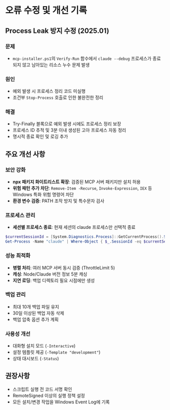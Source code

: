 # 오류 수정 및 개선 기록

## Process Leak 방지 수정 (2025.01)

### 문제
- `mcp-installer.ps1`의 `Verify-Run` 함수에서 `claude --debug` 프로세스가 종료되지 않고 남아있는 리소스 누수 문제 발생

### 원인
- 예외 발생 시 프로세스 정리 코드 미실행
- 조건부 `Stop-Process` 호출로 인한 불완전한 정리

### 해결
- Try-Finally 블록으로 예외 발생 시에도 프로세스 정리 보장
- 프로세스 ID 추적 및 3분 이내 생성된 고아 프로세스 자동 정리
- 명시적 종료 확인 및 로깅 추가

## 주요 개선 사항

### 보안 강화
- **npx 패키지 화이트리스트 확장**: 검증된 MCP 서버 패키지만 설치 허용
- **위험 패턴 추가 차단**: `Remove-Item -Recurse`, `Invoke-Expression`, `IEX` 등 Windows 특화 위험 명령어 차단
- **환경 변수 검증**: PATH 조작 방지 및 특수문자 검사

### 프로세스 관리
- **세션별 프로세스 종료**: 현재 세션의 claude 프로세스만 선택적 종료
```powershell
$currentSessionId = [System.Diagnostics.Process]::GetCurrentProcess().SessionId
Get-Process -Name "claude" | Where-Object { $_.SessionId -eq $currentSessionId } | Stop-Process
```

### 성능 최적화
- **병렬 처리**: 여러 MCP 서버 동시 검증 (ThrottleLimit 5)
- **캐싱**: Node/Claude 버전 정보 5분 캐싱
- **지연 로딩**: 백업 디렉토리 필요 시점에만 생성

### 백업 관리
- 최대 10개 백업 파일 유지
- 30일 이상된 백업 자동 삭제
- 백업 압축 옵션 추가 계획

### 사용성 개선
- 대화형 설치 모드 (`-Interactive`)
- 설정 템플릿 제공 (`-Template "development"`)
- 상태 대시보드 (`-Status`)

## 권장사항
- 스크립트 실행 전 코드 서명 확인
- RemoteSigned 이상의 실행 정책 설정
- 모든 설치/변경 작업을 Windows Event Log에 기록